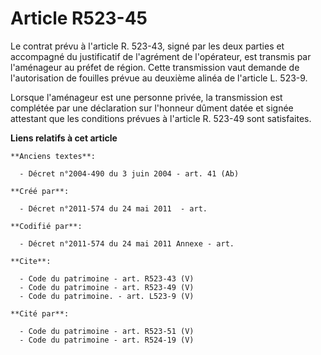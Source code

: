 # Article R523-45

Le contrat prévu à l'article R. 523-43, signé par les deux parties et accompagné du justificatif de l'agrément de
l'opérateur, est transmis par l'aménageur au préfet de région. Cette transmission vaut demande de l'autorisation de fouilles
prévue au deuxième alinéa de l'article L. 523-9. 

Lorsque l'aménageur est une personne privée, la transmission est complétée par une déclaration sur l'honneur dûment datée et
signée attestant que les conditions prévues à l'article R. 523-49 sont satisfaites.

**Liens relatifs à cet article**

	**Anciens textes**:

	  - Décret n°2004-490 du 3 juin 2004 - art. 41 (Ab)

	**Créé par**:

	  - Décret n°2011-574 du 24 mai 2011  - art.

	**Codifié par**:

	  - Décret n°2011-574 du 24 mai 2011 Annexe - art.

	**Cite**:

	  - Code du patrimoine - art. R523-43 (V)
	  - Code du patrimoine - art. R523-49 (V)
	  - Code du patrimoine. - art. L523-9 (V)

	**Cité par**:

	  - Code du patrimoine - art. R523-51 (V)
	  - Code du patrimoine - art. R524-19 (V)
